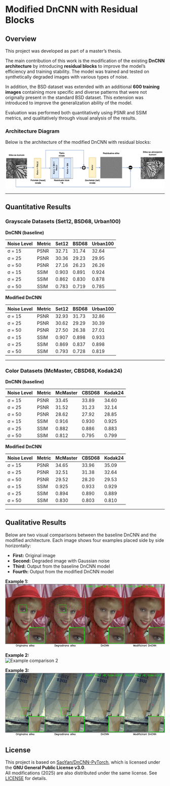 # Modified DnCNN with Residual Blocks

## Overview
This project was developed as part of a master’s thesis.  

The main contribution of this work is the modification of the existing **DnCNN architecture** by introducing **residual blocks** to improve the model’s efficiency and training stability. The model was trained and tested on synthetically degraded images with various types of noise.  

In addition, the BSD dataset was extended with an additional **600 training images** containing more specific and diverse patterns that were not originally present in the standard BSD dataset. This extension was introduced to improve the generalization ability of the model.  

Evaluation was performed both quantitatively using PSNR and SSIM metrics, and qualitatively through visual analysis of the results.

### Architecture Diagram

Below is the architecture of the modified DnCNN with residual blocks:

![Modified DnCNN Architecture](images/architecture.png)

---

## Quantitative Results

### Grayscale Datasets (Set12, BSD68, Urban100)

**DnCNN (baseline)**

| Noise Level | Metric | Set12 | BSD68 | Urban100 |
|-------------|--------|-------|-------|----------|
| σ = 15      | PSNR   | 32.71 | 31.74 | 32.64    |
| σ = 25      | PSNR   | 30.36 | 29.23 | 29.95    |
| σ = 50      | PSNR   | 27.16 | 26.23 | 26.26    |
| σ = 15      | SSIM   | 0.903 | 0.891 | 0.924    |
| σ = 25      | SSIM   | 0.862 | 0.830 | 0.878    |
| σ = 50      | SSIM   | 0.783 | 0.719 | 0.785    |

**Modified DnCNN**

| Noise Level | Metric | Set12 | BSD68 | Urban100 |
|-------------|--------|-------|-------|----------|
| σ = 15      | PSNR   | 32.93 | 31.73 | 32.86    |
| σ = 25      | PSNR   | 30.62 | 29.29 | 30.39    |
| σ = 50      | PSNR   | 27.50 | 26.38 | 27.01    |
| σ = 15      | SSIM   | 0.907 | 0.898 | 0.933    |
| σ = 25      | SSIM   | 0.869 | 0.837 | 0.898    |
| σ = 50      | SSIM   | 0.793 | 0.728 | 0.819    |

---

### Color Datasets (McMaster, CBSD68, Kodak24)

**DnCNN (baseline)**

| Noise Level | Metric | McMaster | CBSD68 | Kodak24 |
|-------------|--------|----------|--------|---------|
| σ = 15      | PSNR   | 33.45    | 33.89  | 34.60   |
| σ = 25      | PSNR   | 31.52    | 31.23  | 32.14   |
| σ = 50      | PSNR   | 28.62    | 27.92  | 28.85   |
| σ = 15      | SSIM   | 0.916    | 0.930  | 0.925   |
| σ = 25      | SSIM   | 0.882    | 0.886  | 0.883   |
| σ = 50      | SSIM   | 0.812    | 0.795  | 0.799   |

**Modified DnCNN**

| Noise Level | Metric | McMaster | CBSD68 | Kodak24 |
|-------------|--------|----------|--------|---------|
| σ = 15      | PSNR   | 34.65    | 33.96  | 35.09   |
| σ = 25      | PSNR   | 32.51    | 31.38  | 32.64   |
| σ = 50      | PSNR   | 29.52    | 28.20  | 29.53   |
| σ = 15      | SSIM   | 0.925    | 0.933  | 0.929   |
| σ = 25      | SSIM   | 0.894    | 0.890  | 0.889   |
| σ = 50      | SSIM   | 0.830    | 0.803  | 0.810   |

---

## Qualitative Results

Below are two visual comparisons between the baseline DnCNN and the modified architecture. Each image shows four examples placed side by side horizontally:

- **First:** Original image  
- **Second:** Degraded image with Gaussian noise  
- **Third:** Output from the baseline DnCNN model  
- **Fourth:** Output from the modified DnCNN model  

**Example 1:**  
![Example comparison 1](images/comparison_1.png)

**Example 2:**  
![Example comparison 2](images/comparison_4.png)

**Example 3:**  
![Example comparison 2](images/comparison_6.png)

## License
This project is based on [SaoYan/DnCNN-PyTorch](https://github.com/SaoYan/DnCNN-PyTorch), which is licensed under the **GNU General Public License v3.0**.  
All modifications (2025) are also distributed under the same license. See [LICENSE](./LICENSE) for details.
